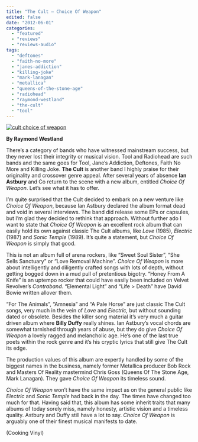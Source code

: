 ```yaml
---
title: "The Cult – Choice Of Weapon"
edited: false
date: "2012-06-01"
categories:
  - "featured"
  - "reviews"
  - "reviews-audio"
tags:
  - "deftones"
  - "faith-no-more"
  - "janes-addiction"
  - "killing-joke"
  - "mark-lanagan"
  - "metallica"
  - "queens-of-the-stone-age"
  - "radiohead"
  - "raymond-westland"
  - "the-cult"
  - "tool"
---
```


[![](http://www.hellbound.ca/wp-content/uploads/2012/06/cult-choice-of-weapon.jpg "cult choice of weapon")](http://www.hellbound.ca/2012/06/the-cult-choice-of-weapon/cult-choice-of-weapon/)

**By Raymond Westland**

There’s a category of bands who have witnessed mainstream success, but they never lost their integrity or musical vision. Tool and Radiohead are such bands and the same goes for Tool, Jane’s Addiction, Deftones, Faith No More and Killing Joke. **The Cult** is another band I highly praise for their originality and crossover genre appeal. After several years of absence **Ian Astbury** and Co return to the scene with a new album, entitled _Choice Of Weapon_. Let’s see what it has to offer.

I’m quite surprised that the Cult decided to embark on a new venture like _Choice Of Weapon_, because Ian Astbury declared the album format dead and void in several interviews. The band did release some EPs or capsules, but I’m glad they decided to rethink that approach. Without further ado I want to state that _Choice Of Weapon_ is an excellent rock album that can easily hold its own against classic The Cult albums, like _Love_ (1985), _Electric_ (1987) and _Sonic Temple_ (1989). It’s quite a statement, but _Choice Of Weapon_ is simply that good.

This is not an album full of arena rockers, like “Sweet Soul Sister”, “She Sells Sanctuary” or “Love Removal Machine”. _Choice Of Weapon_ is more about intelligently and diligently crafted songs with lots of depth, without getting bogged down in a mud pull of pretentious bigotry. “Honey From A Knife” is an uptempo rocker that could have easily been included on Velvet Revolver’s _Contraband_. “Elemental Light” and “Life > Death” have David Bowie written allover them.

“For The Animals”, “Amnesia” and “A Pale Horse” are just classic The Cult songs, very much in the vein of _Love_ and _Electric,_ but without sounding dated or obsolete. Besides the killer song material it’s very much a guitar driven album where **Billy Duffy** really shines. Ian Astbury’s vocal chords are somewhat tarnished through years of abuse, but they do give _Choice Of Weapon_ a lovely ragged and melancholic age. He’s one of the last true poets within the rock genre and it’s his cryptic lyrics that still give The Cult its edge.

The production values of this album are expertly handled by some of the biggest names in the business, namely former Metallica producer Bob Rock and Masters Of Reality mastermind Chris Goss (Queens Of The Stone Age, Mark Lanagan). They gave _Choice Of Weapon_ its timeless sound.

_Choice Of Weapon_ won’t have the same impact as on the general public like _Electric_ and _Sonic Temple_ had back in the day. The times have changed too much for that. Having said that, this album has some inherit traits that many albums of today sorely miss, namely honesty, artistic vision and a timeless quality. Astbury and Duffy still have a lot to say. _Choice Of Weapon_ is arguably one of their finest musical manifests to date.

(Cooking Vinyl)
